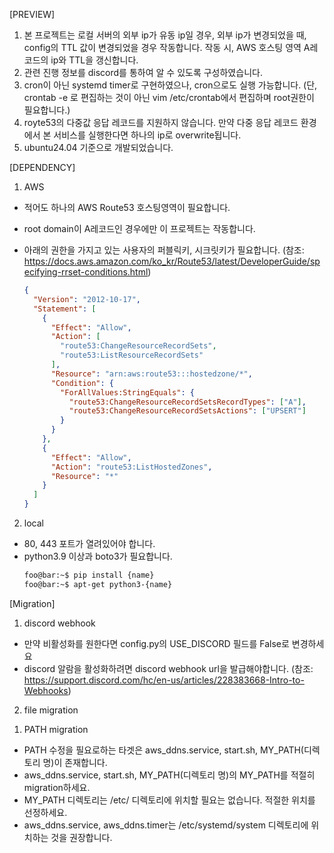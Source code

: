 [PREVIEW]

1. 본 프로젝트는 로컬 서버의 외부 ip가 유동 ip일 경우, 외부 ip가 변경되었을 때, config의 TTL 값이 변경되었을 경우 작동합니다.
   작동 시, AWS 호스팅 영역 A레코드의 ip와 TTL을 갱신합니다.
2. 관련 진행 정보를 discord를 통하여 알 수 있도록 구성하였습니다.
3. cron이 아닌 systemd timer로 구현하였으나, cron으로도 실행 가능합니다.
   (단, crontab -e 로 편집하는 것이 아닌 vim /etc/crontab에서 편집하며 root권한이 필요합니다.)
4. royte53의 다중값 응답 레코드를 지원하지 않습니다. 만약 다중 응답 레코드 환경에서 본 서비스를 실행한다면 하나의 ip로 overwrite됩니다.
5. ubuntu24.04 기준으로 개발되었습니다.

[DEPENDENCY]

1. AWS

- 적어도 하나의 AWS Route53 호스팅영역이 필요합니다.
- root domain이 A레코드인 경우에만 이 프로젝트는 작동합니다.
- 아래의 권한을 가지고 있는 사용자의 퍼블릭키, 시크릿키가 필요합니다.
  (참조: https://docs.aws.amazon.com/ko_kr/Route53/latest/DeveloperGuide/specifying-rrset-conditions.html)

  ```json
  {
    "Version": "2012-10-17",
    "Statement": [
      {
        "Effect": "Allow",
        "Action": [
          "route53:ChangeResourceRecordSets",
          "route53:ListResourceRecordSets"
        ],
        "Resource": "arn:aws:route53:::hostedzone/*",
        "Condition": {
          "ForAllValues:StringEquals": {
            "route53:ChangeResourceRecordSetsRecordTypes": ["A"],
            "route53:ChangeResourceRecordSetsActions": ["UPSERT"]
          }
        }
      },
      {
        "Effect": "Allow",
        "Action": "route53:ListHostedZones",
        "Resource": "*"
      }
    ]
  }
  ```

2. local

- 80, 443 포트가 열려있어야 합니다.
- python3.9 이상과 boto3가 필요합니다.
  ```bash
  foo@bar:~$ pip install {name}
  foo@bar:~$ apt-get python3-{name}
  ```

[Migration]

1. discord webhook

- 만약 비활성화를 원한다면 config.py의 USE_DISCORD 필드를 False로 변경하세요
- discord 알람을 활성화하려면 discord webhook url을 발급해야합니다.
  (참조: https://support.discord.com/hc/en-us/articles/228383668-Intro-to-Webhooks)

2. file migration

1) PATH migration

- PATH 수정을 필요로하는 타겟은 aws_ddns.service, start.sh, MY_PATH(디렉토리 명)이 존재합니다.
- aws_ddns.service, start.sh, MY_PATH(디렉토리 명)의 MY_PATH를 적절히 migration하세요.
- MY_PATH 디렉토리는 /etc/ 디렉토리에 위치할 필요는 없습니다. 적절한 위치를 선정하세요.
- aws_ddns.service, aws_ddns.timer는 /etc/systemd/system 디렉토리에 위치하는 것을 권장합니다.
